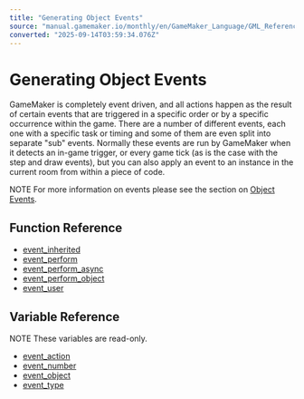 ```yaml
---
title: "Generating Object Events"
source: "manual.gamemaker.io/monthly/en/GameMaker_Language/GML_Reference/Asset_Management/Objects/Object_Events/Generating_Object_Events.htm"
converted: "2025-09-14T03:59:34.076Z"
---
```


# Generating Object Events

GameMaker is completely event driven, and all actions happen as the result of certain events that are triggered in a specific order or by a specific occurrence within the game. There are a number of different events, each one with a specific task or timing and some of them are even split into separate "sub" events. Normally these events are run by GameMaker when it detects an in-game trigger, or every game tick (as is the case with the step and draw events), but you can also apply an event to an instance in the current room from within a piece of code.

NOTE For more information on events please see the section on [Object Events](../../../../../The_Asset_Editors/Object_Properties/Object_Events.md).

## Function Reference

-   [event\_inherited](event_inherited.md)
-   [event\_perform](event_perform.md)
-   [event\_perform\_async](event_perform_async.md)
-   [event\_perform\_object](event_perform_object.md)
-   [event\_user](event_user.md)

## Variable Reference

NOTE These variables are read-only.

-   [event\_action](event_action.md)
-   [event\_number](event_number.md)
-   [event\_object](event_object.md)
-   [event\_type](event_type.md)